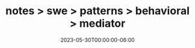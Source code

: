 ---
title: "notes > swe > patterns > behavioral > mediator"
date: "2023-05-30T00:00:00-06:00"
draft: true
---